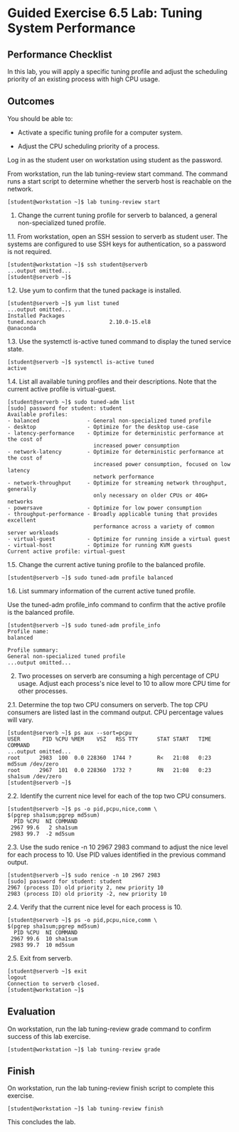 # Guided Exercise 6.5 Lab: Tuning System Performance

## Performance Checklist

In this lab, you will apply a specific tuning profile and adjust the scheduling priority of an existing process with high CPU usage.

## Outcomes

You should be able to:

- Activate a specific tuning profile for a computer system.

- Adjust the CPU scheduling priority of a process.

Log in as the student user on workstation using student as the password.

From workstation, run the lab tuning-review start command. The command runs a start script to determine whether the serverb host is reachable on the network.

```
[student@workstation ~]$ lab tuning-review start
```

1. Change the current tuning profile for serverb to balanced, a general non-specialized tuned profile.

1.1. From workstation, open an SSH session to serverb as student user. The systems are configured to use SSH keys for authentication, so a password is not required.

```
[student@workstation ~]$ ssh student@serverb
...output omitted...
[student@serverb ~]$ 
```

1.2. Use yum to confirm that the tuned package is installed.

```
[student@serverb ~]$ yum list tuned
...output omitted...
Installed Packages
tuned.noarch                    2.10.0-15.el8                    @anaconda
```

1.3. Use the systemctl is-active tuned command to display the tuned service state.

```
[student@serverb ~]$ systemctl is-active tuned
active
```

1.4. List all available tuning profiles and their descriptions. Note that the current active profile is virtual-guest.

```
[student@serverb ~]$ sudo tuned-adm list
[sudo] password for student: student
Available profiles:
- balanced               - General non-specialized tuned profile
- desktop                - Optimize for the desktop use-case
- latency-performance    - Optimize for deterministic performance at the cost of
                           increased power consumption
- network-latency        - Optimize for deterministic performance at the cost of
                           increased power consumption, focused on low latency
                           network performance
- network-throughput     - Optimize for streaming network throughput, generally
                           only necessary on older CPUs or 40G+ networks
- powersave              - Optimize for low power consumption
- throughput-performance - Broadly applicable tuning that provides excellent
                           performance across a variety of common server workloads
- virtual-guest          - Optimize for running inside a virtual guest
- virtual-host           - Optimize for running KVM guests
Current active profile: virtual-guest
```

1.5. Change the current active tuning profile to the balanced profile.

```
[student@serverb ~]$ sudo tuned-adm profile balanced
```

1.6. List summary information of the current active tuned profile.

Use the tuned-adm profile_info command to confirm that the active profile is the balanced profile.

```
[student@serverb ~]$ sudo tuned-adm profile_info
Profile name:
balanced

Profile summary:
General non-specialized tuned profile
...output omitted...
```

2. Two processes on serverb are consuming a high percentage of CPU usage. Adjust each process's nice level to 10 to allow more CPU time for other processes.

2.1. Determine the top two CPU consumers on serverb. The top CPU consumers are listed last in the command output. CPU percentage values will vary.

```
[student@serverb ~]$ ps aux --sort=pcpu
USER       PID %CPU %MEM    VSZ   RSS TTY      STAT START   TIME COMMAND
...output omitted...
root      2983  100  0.0 228360  1744 ?        R<   21:08   0:23 md5sum /dev/zero
root      2967  101  0.0 228360  1732 ?        RN   21:08   0:23 sha1sum /dev/zero
[student@serverb ~]$
```

2.2. Identify the current nice level for each of the top two CPU consumers.

```
[student@serverb ~]$ ps -o pid,pcpu,nice,comm \
$(pgrep sha1sum;pgrep md5sum)
  PID %CPU  NI COMMAND
 2967 99.6   2 sha1sum
 2983 99.7  -2 md5sum
```

2.3. Use the sudo renice -n 10 2967 2983 command to adjust the nice level for each process to 10. Use PID values identified in the previous command output.

```
[student@serverb ~]$ sudo renice -n 10 2967 2983
[sudo] password for student: student
2967 (process ID) old priority 2, new priority 10
2983 (process ID) old priority -2, new priority 10
```

2.4. Verify that the current nice level for each process is 10.

```
[student@serverb ~]$ ps -o pid,pcpu,nice,comm \
$(pgrep sha1sum;pgrep md5sum)
  PID %CPU  NI COMMAND
 2967 99.6  10 sha1sum
 2983 99.7  10 md5sum
```

2.5. Exit from serverb.

```
[student@serverb ~]$ exit
logout
Connection to serverb closed.
[student@workstation ~]$
```

## Evaluation

On workstation, run the lab tuning-review grade command to confirm success of this lab exercise.

```
[student@workstation ~]$ lab tuning-review grade
```

## Finish

On workstation, run the lab tuning-review finish script to complete this exercise.

```
[student@workstation ~]$ lab tuning-review finish
```

This concludes the lab.
